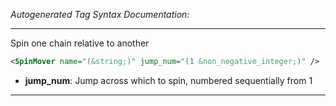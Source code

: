 <!-- THIS IS AN AUTOGENERATED FILE: Don't edit it directly, instead change the schema definition in the code itself. -->

_Autogenerated Tag Syntax Documentation:_

---
Spin one chain relative to another

```xml
<SpinMover name="(&string;)" jump_num="(1 &non_negative_integer;)" />
```

-   **jump_num**: Jump across which to spin, numbered sequentially from 1

---
